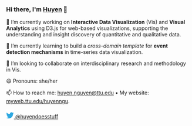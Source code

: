 ### Hi there, I'm [Huyen](https://myweb.ttu.edu/huyenngu/) 👋

<!--
**huyen-nguyen/huyen-nguyen** is a ✨ _special_ ✨ repository because its `README.md` (this file) appears on your GitHub profile. -->



🔭 I’m currently working on **Interactive Data Visualization** (Vis) and **Visual Analytics** using D3.js for web-based visualizations, supporting the understanding and insight discovery of quantitative and qualitative data.

🌱 I’m currently learning to build a *cross-domain template* for **event detection mechanisms** in time-series data visualization.

👯 I’m looking to collaborate on interdisciplinary research and methodology in Vis.

😄 Pronouns: she/her

📫 How to reach me: huyen.nguyen@ttu.edu • My website: [myweb.ttu.edu/huyenngu](https://myweb.ttu.edu/huyenngu/).

<a href="https://twitter.com/huyendoesstuff">
  <img alt="Huyen Nguyen | Twitter" width="21px" src="https://raw.githubusercontent.com/huyen-nguyen/huyen-nguyen/master/assets/twitter3.svg" /> @huyendoesstuff
</a> 
